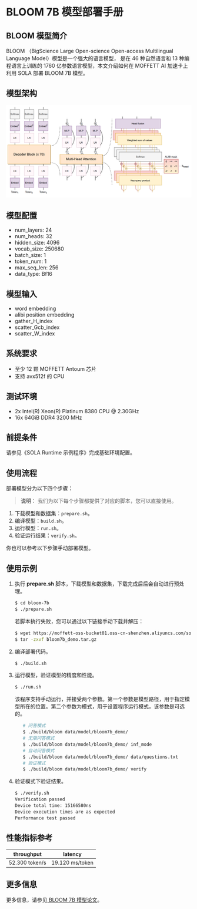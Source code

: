 # BLOOM 7B 模型部署手册

## **BLOOM 模型简介**

BLOOM （BigScience Large Open-science Open-access Multilingual Language Model）模型是一个强大的语言模型， 是在 46 种自然语言和 13 种编程语言上训练的 1760 亿参数语言模型，本文介绍如何在 MOFFETT AI 加速卡上利用 SOLA 部署 BLOOM 7B 模型。

## **模型**架构

![BLOOM ARCH](data/bloom_arch.png)

## **模型配置**

- num_layers: 24
- num_heads: 32
- hidden_size: 4096
- vocab_size: 250680
- batch_size: 1
- token_num: 1
- max_seq_len: 256
- data_type: Bf16

## 模型输入

- word embedding
- alibi position embedding
- gather_H_index
- scatter_Gcb_index
- scatter_W_index

## 系统要求

- 至少 12 颗 MOFFETT Antoum 芯片
- 支持 avx512f 的 CPU

## 测试环境

- 2x Intel(R) Xeon(R) Platinum 8380 CPU @ 2.30GHz
- 16x 64GiB DDR4 3200 MHz

## 前提条件

请参见《SOLA Runtime 示例程序》完成基础环境配置。

## 使用**流程**

部署模型分为以下四个步骤：

> **说明**： 我们为以下每个步骤都提供了对应的脚本，您可以直接使用。

1. 下载模型和数据集：`prepare.sh`。
2. 编译模型：`build.sh`。
3. 运行模型：`run.sh`。
4. 验证运行结果：`verify.sh`。

你也可以参考以下步骤手动部署模型。

## 使用示例

1. 执行 **prepare.sh** 脚本，下载模型和数据集，下载完成后后会自动进行预处理。

    ```Bash
    $ cd bloom-7b
    $ ./prepare.sh
    ```

    若脚本执行失败，您可以通过以下链接手动下载并解压：

    ```Bash
    $ wget https://moffett-oss-bucket01.oss-cn-shenzhen.aliyuncs.com/sola-demo/bloom7b/bloom7b_demo.tar.gz 
    $ tar -zxvf bloom7b_demo.tar.gz
    ```

2. 编译部署代码。

   ```Bash
   $ ./build.sh
   ```

3. 运行模型，验证模型的精度和性能。

   ```Bash
   $ ./run.sh
   ```

   该程序支持手动运行，并接受两个参数。第一个参数是模型路径，用于指定模型所在的位置。第二个参数为模式，用于设置程序运行模式，该参数是可选的。

   ```Bash
      # 问答模式
      $ ./build/bloom data/model/bloom7b_demo/
      # 无限问答模式
      $ ./build/bloom data/model/bloom7b_demo/ inf_mode
      # 自动问答模式
      $ ./build/bloom data/model/bloom7b_demo/ data/questions.txt
      # 验证模式
      $ ./build/bloom data/model/bloom7b_demo/ verify
   ```

3. 验证模式下验证结果。

   ```Bash
   $ ./verify.sh
   Verification passed
   Device total time: 15166580ns
   Device execution times are as expected
   Performance test passed
   ```

## 性能指标参考

| **throughput** | **latency**     |
| -------------- | --------------- |
| 52.300 token/s | 19.120 ms/token |

## 更多信息

更多信息，请参见[ BLOOM 7B 模型论文](https://arxiv.org/pdf/2211.05100.pdf)。
